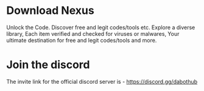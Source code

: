 # Download Nexus
Unlock the Code. Discover free and legit codes/tools etc. Explore a diverse library, Each item verified and checked for viruses or malwares, Your ultimate destination for free and legit codes/tools and more.

# Join the discord
The invite link for the official discord server is - https://discord.gg/dabothub
